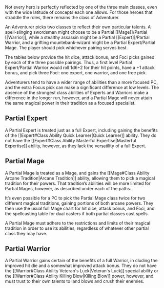 Not every hero is perfectly reflected by one of the three main classes, even with the wide latitude of concepts each one allows. For those heroes that straddle the roles, there remains the class of Adventurer. 

An Adventurer picks two classes to reflect their own particular talents. A spell-slinging swordsman might choose to be a Partial [[Mage]]/Partial [[Warrior]], while a stealthy assassin might be a Partial [[Expert]]/Partial Warrior, and a grifting mountebank-wizard might be a Partial Expert/Partial Mage. The player should pick whichever pairing serves best. 

The tables below provide the hit dice, attack bonus, and Foci picks gained by each of the three possible pairings. Thus, a first level Partial Expert/Partial Warrior would roll 1d6+2 for their hit points, have a +1 attack bonus, and pick three Foci: one expert, one warrior, and one free pick.

Adventurers tend to have a wider range of abilities than a more focused PC, and the extra Focus pick can make a significant difference at low levels. The absence of the strongest class abilities of Experts and Warriors make a difference in the longer run, however, and a Partial Mage will never attain the same magical power in their tradition as a focused specialist.
## Partial Expert
A Partial Expert is treated just as a full Expert, including gaining the benefits of the [[Expert#Class Ability Quick Learner|Quick Learner]] ability. They do not have the [[Expert#Class Ability Masterful Expertise|Masterful Expertise]] ability, however, as they lack the versatility of a full Expert.
## Partial Mage
A Partial Mage is treated as a Mage, and gains the [[Mage#Class Ability Arcane Tradition|Arcane Tradition]] ability, allowing them to pick a magical tradition for their powers. That tradition’s abilities will be more limited for Partial Mages, however, as described under each of the paths. 

It’s even possible for a PC to pick the Partial Mage class twice for two different magical traditions, gaining portions of both arcane powers. They then use the usual full Mage chart for hit dice, attack bonus, and Foci, and the spellcasting table for dual casters if both partial classes cast spells.

A Partial Mage must adhere to the restrictions and limits of their magical tradition in order to use its abilities, regardless of whatever other partial class they may have.
## Partial Warrior
A Partial Warrior gains certain of the benefits of a full Warrior, in cluding the improved hit die and a somewhat improved attack bonus. They do not have the [[Warrior#Class Ability Veteran's Luck|Veteran's Luck]] special ability or the [[Warrior#Class Ability Killing Blow|Killing Blow]] power, however, and must trust to their own talents to land blows and crush their enemies.